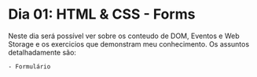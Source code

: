 # Dia 01: HTML & CSS - Forms

Neste dia será possível ver sobre os conteudo de DOM, Eventos e Web Storage e os exercicios que demonstram meu conhecimento. Os assuntos detalhadamente são:
```
- Formulário